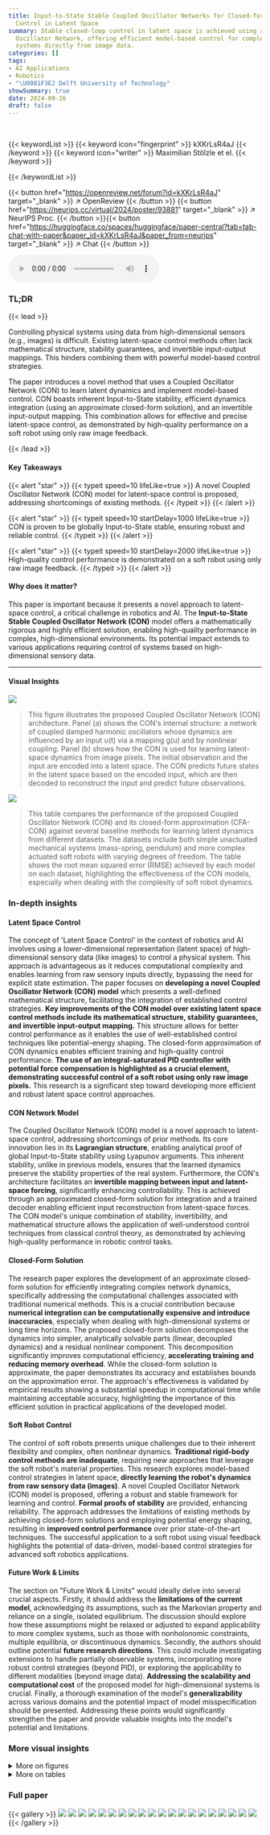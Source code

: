 ```yaml
---
title: Input-to-State Stable Coupled Oscillator Networks for Closed-form Model-based
  Control in Latent Space
summary: Stable closed-loop control in latent space is achieved using a novel Coupled
  Oscillator Network, offering efficient model-based control for complex nonlinear
  systems directly from image data.
categories: []
tags:
- AI Applications
- Robotics
- "\U0001F3E2 Delft University of Technology"
showSummary: true
date: 2024-09-26
draft: false
---
```


<br>

{{< keywordList >}}
{{< keyword icon="fingerprint" >}} kXKrLsR4aJ {{< /keyword >}}
{{< keyword icon="writer" >}} Maximilian Stölzle et el. {{< /keyword >}}
 
{{< /keywordList >}}

{{< button href="https://openreview.net/forum?id=kXKrLsR4aJ" target="_blank" >}}
↗ OpenReview
{{< /button >}}
{{< button href="https://neurips.cc/virtual/2024/poster/93881" target="_blank" >}}
↗ NeurIPS Proc.
{{< /button >}}{{< button href="https://huggingface.co/spaces/huggingface/paper-central?tab=tab-chat-with-paper&paper_id=kXKrLsR4aJ&paper_from=neurips" target="_blank" >}}
↗ Chat
{{< /button >}}



<audio controls>
    <source src="https://ai-paper-reviewer.com/kXKrLsR4aJ/podcast.wav" type="audio/wav">
    Your browser does not support the audio element.
</audio>


### TL;DR


{{< lead >}}

Controlling physical systems using data from high-dimensional sensors (e.g., images) is difficult.  Existing latent-space control methods often lack mathematical structure, stability guarantees, and invertible input-output mappings.  This hinders combining them with powerful model-based control strategies. 

The paper introduces a novel method that uses a Coupled Oscillator Network (CON) to learn latent dynamics and implement model-based control.  CON boasts inherent Input-to-State stability, efficient dynamics integration (using an approximate closed-form solution), and an invertible input-output mapping.  This combination allows for effective and precise latent-space control, as demonstrated by high-quality performance on a soft robot using only raw image feedback. 

{{< /lead >}}


#### Key Takeaways

{{< alert "star" >}}
{{< typeit speed=10 lifeLike=true >}} A novel Coupled Oscillator Network (CON) model for latent-space control is proposed, addressing shortcomings of existing methods. {{< /typeit >}}
{{< /alert >}}

{{< alert "star" >}}
{{< typeit speed=10 startDelay=1000 lifeLike=true >}} CON is proven to be globally Input-to-State stable, ensuring robust and reliable control. {{< /typeit >}}
{{< /alert >}}

{{< alert "star" >}}
{{< typeit speed=10 startDelay=2000 lifeLike=true >}} High-quality control performance is demonstrated on a soft robot using only raw image feedback. {{< /typeit >}}
{{< /alert >}}

#### Why does it matter?
This paper is important because it presents a novel approach to latent-space control, a critical challenge in robotics and AI.  The **Input-to-State Stable Coupled Oscillator Network (CON)** model offers a mathematically rigorous and highly efficient solution, enabling high-quality performance in complex, high-dimensional environments.  Its potential impact extends to various applications requiring control of systems based on high-dimensional sensory data.

------
#### Visual Insights



![](https://ai-paper-reviewer.com/kXKrLsR4aJ/figures_1_1.jpg)

> This figure illustrates the proposed Coupled Oscillator Network (CON) architecture. Panel (a) shows the CON's internal structure: a network of coupled damped harmonic oscillators whose dynamics are influenced by an input u(t) via a mapping g(u) and by nonlinear coupling. Panel (b) shows how the CON is used for learning latent-space dynamics from image pixels. The initial observation and the input are encoded into a latent space. The CON predicts future states in the latent space based on the encoded input, which are then decoded to reconstruct the input and predict future observations.





![](https://ai-paper-reviewer.com/kXKrLsR4aJ/tables_6_1.jpg)

> This table compares the performance of the proposed Coupled Oscillator Network (CON) and its closed-form approximation (CFA-CON) against several baseline methods for learning latent dynamics from different datasets.  The datasets include both simple unactuated mechanical systems (mass-spring, pendulum) and more complex actuated soft robots with varying degrees of freedom. The table shows the root mean squared error (RMSE) achieved by each model on each dataset, highlighting the effectiveness of the CON models, especially when dealing with the complexity of soft robot dynamics.





### In-depth insights


#### Latent Space Control
The concept of 'Latent Space Control' in the context of robotics and AI involves using a lower-dimensional representation (latent space) of high-dimensional sensory data (like images) to control a physical system. This approach is advantageous as it reduces computational complexity and enables learning from raw sensory inputs directly, bypassing the need for explicit state estimation.  The paper focuses on **developing a novel Coupled Oscillator Network (CON) model** which presents a well-defined mathematical structure, facilitating the integration of established control strategies.  **Key improvements of the CON model over existing latent space control methods include its mathematical structure, stability guarantees, and invertible input-output mapping.** This structure allows for better control performance as it enables the use of well-established control techniques like potential-energy shaping.  The closed-form approximation of CON dynamics enables efficient training and high-quality control performance. **The use of an integral-saturated PID controller with potential force compensation is highlighted as a crucial element, demonstrating successful control of a soft robot using only raw image pixels.** This research is a significant step toward developing more efficient and robust latent space control approaches.

#### CON Network Model
The Coupled Oscillator Network (CON) model is a novel approach to latent-space control, addressing shortcomings of prior methods.  Its core innovation lies in its **Lagrangian structure**, enabling analytical proof of global Input-to-State stability using Lyapunov arguments. This inherent stability, unlike in previous models, ensures that the learned dynamics preserve the stability properties of the real system.  Furthermore, the CON's architecture facilitates an **invertible mapping between input and latent-space forcing**, significantly enhancing controllability. This is achieved through an approximated closed-form solution for integration and a trained decoder enabling efficient input reconstruction from latent-space forces.  The CON model's unique combination of stability, invertibility, and mathematical structure allows the application of well-understood control techniques from classical control theory, as demonstrated by achieving high-quality performance in robotic control tasks.

#### Closed-Form Solution
The research paper explores the development of an approximate closed-form solution for efficiently integrating complex network dynamics, specifically addressing the computational challenges associated with traditional numerical methods.  This is a crucial contribution because **numerical integration can be computationally expensive and introduce inaccuracies**, especially when dealing with high-dimensional systems or long time horizons. The proposed closed-form solution decomposes the dynamics into simpler, analytically solvable parts (linear, decoupled dynamics) and a residual nonlinear component. This decomposition significantly improves computational efficiency, **accelerating training and reducing memory overhead**.  While the closed-form solution is approximate, the paper demonstrates its accuracy and establishes bounds on the approximation error.  The approach's effectiveness is validated by empirical results showing a substantial speedup in computational time while maintaining acceptable accuracy, highlighting the importance of this efficient solution in practical applications of the developed model.

#### Soft Robot Control
The control of soft robots presents unique challenges due to their inherent flexibility and complex, often nonlinear dynamics.  **Traditional rigid-body control methods are inadequate**, requiring new approaches that leverage the soft robot's material properties.  This research explores model-based control strategies in latent space, **directly learning the robot's dynamics from raw sensory data (images)**.  A novel Coupled Oscillator Network (CON) model is proposed, offering a robust and stable framework for learning and control.  **Formal proofs of stability** are provided, enhancing reliability.  The approach addresses the limitations of existing methods by achieving closed-form solutions and employing potential energy shaping, resulting in **improved control performance** over prior state-of-the-art techniques. The successful application to a soft robot using visual feedback highlights the potential of data-driven, model-based control strategies for advanced soft robotics applications.

#### Future Work & Limits
The section on "Future Work & Limits" would ideally delve into several crucial aspects.  Firstly, it should address the **limitations of the current model**, acknowledging its assumptions, such as the Markovian property and reliance on a single, isolated equilibrium.  The discussion should explore how these assumptions might be relaxed or adjusted to expand applicability to more complex systems, such as those with nonholonomic constraints, multiple equilibria, or discontinuous dynamics.  Secondly, the authors should outline potential **future research directions**. This could include investigating extensions to handle partially observable systems, incorporating more robust control strategies (beyond PID), or exploring the applicability to different modalities (beyond image data).  **Addressing the scalability and computational cost** of the proposed model for high-dimensional systems is crucial. Finally, a thorough examination of the model's **generalizability** across various domains and the potential impact of model misspecification should be presented. Addressing these points would significantly strengthen the paper and provide valuable insights into the model's potential and limitations.


### More visual insights

<details>
<summary>More on figures
</summary>


![](https://ai-paper-reviewer.com/kXKrLsR4aJ/figures_1_2.jpg)

> This figure shows the architecture of the proposed Coupled Oscillator Network (CON) for learning latent dynamics from image pixels. Panel (a) illustrates the CON model, which consists of coupled damped harmonic oscillators.  The input u(t) is mapped to a forcing term τ(t) through a function g(u). Panel (b) shows how CON is used for learning latent dynamics. The initial observation o(to) and the input u(t) are encoded into the latent space. The CON predicts future latent states, which are then decoded to reconstruct the input û(t) and predict future observations ô(t).


![](https://ai-paper-reviewer.com/kXKrLsR4aJ/figures_4_1.jpg)

> The figure compares the performance of three different methods for integrating the Coupled Oscillator Network (CON) dynamics over 40 seconds.  The ground truth is obtained by numerically integrating the CON ODE with a very small time step (5e-5 seconds) using a high-order method.  Two approximate methods, the Euler method with a time step of 0.05 seconds, and the Closed-Form Approximation of CON (CFA-CON) with a time step of 0.1 seconds, are compared against the ground truth.  The plots show the positions and velocities of the oscillators for each of the three methods.


![](https://ai-paper-reviewer.com/kXKrLsR4aJ/figures_7_1.jpg)

> This figure shows the RMSE (Root Mean Squared Error) of different latent dynamic models trained on the PCC-NS-2 dataset (a continuum soft robot with two piecewise constant curvature segments). The left plot compares the RMSE against the latent dimension (nz), while the right plot compares it against the number of trainable parameters.  The results show that the CON models (CON-S, CON-M, CFA-CON) achieve better performance and lower variance compared to the other models, especially as the latent dimension increases.


![](https://ai-paper-reviewer.com/kXKrLsR4aJ/figures_8_1.jpg)

> This figure shows the datasets used in the paper and a block diagram of the model-based control system. Panel (a) shows example images from four datasets: Mass-Spring with friction, Single Pendulum with friction, Double Pendulum with friction, and a continuum soft robot.  Panel (b) illustrates how the proposed model-based control system works, showing how observations are encoded into a latent space, where a CON model predicts future states, and the control input is calculated based on this prediction and then decoded back into the physical system.  It also shows the integral saturated PID with potential force compensation used for control.


![](https://ai-paper-reviewer.com/kXKrLsR4aJ/figures_9_1.jpg)

> The figure compares the performance of three different methods for approximating the dynamics of a coupled oscillator network: the ground truth, the CFA-CON method with a time step of 0.1 seconds, and the Euler method with a time step of 0.05 seconds.  The plots show the positions and velocities of the oscillators over time. The CFA-CON method provides a reasonable approximation, especially for the positions, whereas the Euler method shows larger errors, particularly in the velocities.


![](https://ai-paper-reviewer.com/kXKrLsR4aJ/figures_14_1.jpg)

> The figure consists of two subfigures: (a) GAS and (b) ISS. Subfigure (a) shows the decay of the residual dynamics for the unforced system (g(u) = 0).  It illustrates that the system converges to the equilibrium point asymptotically. Subfigure (b) demonstrates the input-to-state stability (ISS) property for the forced system. Here, the system's state remains bounded in proportion to the input, as shown by the red dashed line representing the upper bound. The black dashed line represents the input u(t).


![](https://ai-paper-reviewer.com/kXKrLsR4aJ/figures_19_1.jpg)

> The figure shows the architecture of the Coupled Oscillator Network (CON) model and how it's used for learning latent dynamics from image pixels. Panel (a) details the CON's structure: a network of coupled damped harmonic oscillators with a nonlinear coupling term and external input. Panel (b) illustrates the CON's role in a system that learns latent dynamics from images, using an encoder, CON for dynamics prediction, and a decoder to reconstruct inputs and observations from the latent space.


![](https://ai-paper-reviewer.com/kXKrLsR4aJ/figures_19_2.jpg)

> The figure compares the performance of three different methods for integrating the dynamics of a Coupled Oscillator Network (CON).  The ground truth is obtained using a high-precision method. One approximation uses a larger time step of 0.1s, and the other uses a smaller time step of 0.05s with the Euler method. The plots show the positions and velocities of the oscillators over time, illustrating the differences in accuracy between the approximation methods and the ground truth. The results demonstrate the trade-off between computational efficiency and accuracy when using different approximation methods.


![](https://ai-paper-reviewer.com/kXKrLsR4aJ/figures_19_3.jpg)

> The figure compares the performance of the proposed closed-form approximation of the Coupled Oscillator Network (CFA-CON) with the ground truth solution obtained by numerically integrating the Ordinary Differential Equation (ODE) using the Euler method.  It shows the positions and velocities over a 40-second time period. The CFA-CON is run with a time step of 0.1 seconds, whereas the Euler method uses a smaller time step of 0.05 seconds.  The goal is to assess the accuracy of the CFA-CON approximation against the more accurate (but computationally more expensive) numerical integration.


![](https://ai-paper-reviewer.com/kXKrLsR4aJ/figures_31_1.jpg)

> This figure analyzes the performance of various models for predicting future states based on latent representations. It shows how the root mean squared error (RMSE), peak signal-to-noise ratio (PSNR), and structural similarity index (SSIM) change with varying latent dimensions (nz) and model parameters. The hyperparameters were tuned separately for each model and dataset, with a fixed latent dimension of 8 for parameter tuning.


![](https://ai-paper-reviewer.com/kXKrLsR4aJ/figures_31_2.jpg)

> The figure shows the RMSE error for different latent dynamic models trained on the PCC-NS-2 dataset. The left plot shows how the RMSE changes with the latent dimension n<sub>z</sub>. The right plot shows how the RMSE changes with the number of trainable parameters.  The error bars represent the standard deviation across three random seeds.


![](https://ai-paper-reviewer.com/kXKrLsR4aJ/figures_31_3.jpg)

> This figure compares the prediction performance (RMSE) of several models (RNN, GRU, coRNN, NODE, MECH-NODE, CON-S, CON-M, CFA-CON) against the latent dimension (n<sub>z</sub>) and the number of trainable parameters.  The PCC-NS-2 dataset is used for this evaluation.  The hyperparameters for all models were tuned for a latent dimension of 8, and the error bars show the standard deviation across three trials with different random seeds.


![](https://ai-paper-reviewer.com/kXKrLsR4aJ/figures_31_4.jpg)

> This figure compares the performance of different latent dynamic models in terms of RMSE (Root Mean Squared Error) against the dimension of the latent space (nz) and the number of trainable parameters.  The PCC-NS-2 dataset is used, and hyperparameters are tuned for each model separately (nz = 8).  Error bars represent the standard deviation across three different random seeds, showcasing the consistency and reliability of the results.


![](https://ai-paper-reviewer.com/kXKrLsR4aJ/figures_31_5.jpg)

> The figure shows the RMSE (Root Mean Square Error) of different models in predicting the dynamics of a continuum soft robot.  The x-axis represents the latent dimension (nz) and the number of model parameters.  The plot demonstrates the performance of various models (RNN, GRU, coRNN, NODE, MECH-NODE, CON-S, CON-M, CFA-CON) as latent dimension and model parameters increase. The error bars represent the standard deviation from three different trials.


![](https://ai-paper-reviewer.com/kXKrLsR4aJ/figures_32_1.jpg)

> This figure shows the architecture of the proposed Coupled Oscillator Network (CON) model. Panel (a) illustrates the CON's structure:  It consists of multiple coupled damped harmonic oscillators.  The oscillators' interactions are governed by a nonlinear coupling function and stiffness and damping terms. The input to the system is mapped to a forcing term that affects the oscillators. Panel (b) illustrates how the CON is used for learning latent dynamics: input and initial observation are encoded into a latent space.  The CON predicts the future latent states, which are decoded to produce predicted observations and latent-space torques.


![](https://ai-paper-reviewer.com/kXKrLsR4aJ/figures_32_2.jpg)

> This figure shows the architecture of the proposed Coupled Oscillator Network (CON) and how it's used for learning latent dynamics from image pixels. Panel (a) details the CON's structure, which consists of interconnected damped harmonic oscillators whose dynamics are influenced by an input and nonlinear coupling. Panel (b) illustrates how the CON is integrated into a larger system for learning latent dynamics. The initial image and input are encoded into a latent space, where the CON predicts future latent states. These states are then decoded to reconstruct future images and control inputs.


![](https://ai-paper-reviewer.com/kXKrLsR4aJ/figures_33_1.jpg)

> This figure shows the architecture of the proposed Coupled Oscillator Network (CON) model and how it is used for learning latent dynamics from image pixels.  Panel (a) details the CON's structure, illustrating its composition of coupled damped harmonic oscillators with nonlinear coupling.  Panel (b) illustrates the CON's application in a latent-space learning framework, demonstrating how an encoder maps input and initial observations into a latent space, the CON predicts future latent states, and a decoder reconstructs the input and observations. This process allows for control in the latent space.


![](https://ai-paper-reviewer.com/kXKrLsR4aJ/figures_33_2.jpg)

> This figure shows the architecture of the proposed Coupled Oscillator Network (CON) and how it is used for learning latent dynamics from pixel data. Panel (a) details the CON architecture, highlighting its components such as coupled damped harmonic oscillators, the nonlinear coupling term, and the input-to-forcing mapping. Panel (b) illustrates the CON's application in learning latent dynamics, showing how an encoder maps the initial observation and input into the latent space, and the decoder reconstructs future latent states and torques.


![](https://ai-paper-reviewer.com/kXKrLsR4aJ/figures_34_1.jpg)

> This figure shows the architecture of the proposed Coupled Oscillator Network (CON) and how it is used for learning latent dynamics from pixels. Panel (a) details the CON's structure, illustrating its composition of coupled damped harmonic oscillators and the input-to-forcing mapping. Panel (b) outlines the process of latent-space dynamics learning, involving encoding initial observations and inputs, using the CON for prediction, and decoding the latent-space torques and states.


![](https://ai-paper-reviewer.com/kXKrLsR4aJ/figures_34_2.jpg)

> This figure compares the ground truth positions and velocities of a CON with three oscillators against those obtained using two approximation methods: the CFA-CON method with a larger time step (0.1s) and the Euler method with a smaller time step (0.05s).  The comparison highlights the approximation errors introduced by the CFA-CON and Euler methods, demonstrating that CFA-CON's error is comparable to that of the Euler method, albeit at a larger time step. This suggests that CFA-CON provides a computationally efficient alternative for approximating the CON dynamics.


![](https://ai-paper-reviewer.com/kXKrLsR4aJ/figures_35_1.jpg)

> This figure shows the architecture of the proposed Coupled Oscillator Network (CON) and how it's used for learning latent dynamics from pixels.  Panel (a) details the CON's structure, illustrating n coupled damped harmonic oscillators whose state is determined by their positions and velocities.  Input u(t) is mapped through g(u) to a forcing τ that acts on the oscillators. Panel (b) illustrates how CON learns from pixel data. An encoder maps initial observations o(to) and input u(t) into latent space, where CON predicts future states. A decoder then reconstructs both the latent torques τ(t) and the predicted latent states z(t).


![](https://ai-paper-reviewer.com/kXKrLsR4aJ/figures_35_2.jpg)

> This figure shows the architecture of the proposed Coupled Oscillator Network (CON) model. Panel (a) illustrates the network's structure: n damped harmonic oscillators coupled through a nonlinear connection and external forcing.  Panel (b) demonstrates how CON is used for learning latent dynamics from images. The initial observation and input are encoded into a latent space, CON predicts future latent states, and a decoder reconstructs inputs and observations.


![](https://ai-paper-reviewer.com/kXKrLsR4aJ/figures_36_1.jpg)

> This figure illustrates the architecture of the Coupled Oscillator Network (CON) and how it's used for learning latent-space dynamics from image pixels. Panel (a) shows the CON's structure: n coupled damped harmonic oscillators with connections influenced by a hyperbolic tangent function.  Panel (b) details the CON's application in learning dynamics.  Initial observations and inputs are encoded into latent space. The CON then predicts future states in this low-dimensional space, before decoding back to the original high-dimensional space (e.g., image pixels).


![](https://ai-paper-reviewer.com/kXKrLsR4aJ/figures_36_2.jpg)

> This figure shows the architecture of the Coupled Oscillator Network (CON) and how it's used for learning latent dynamics from image pixels.  Panel (a) details the CON's structure: interconnected damped harmonic oscillators influenced by an input and non-linear coupling. Panel (b) illustrates the CON's application in a control system: image input and previous input are encoded, the CON predicts future latent states, and these are decoded to obtain predicted observations and control signals.


![](https://ai-paper-reviewer.com/kXKrLsR4aJ/figures_37_1.jpg)

> This figure compares three different methods for approximating the CON model's dynamics: the ground truth solution (high accuracy, high computation cost), CFA-CON (approximation method, medium accuracy and computation cost), and Euler integration (low accuracy and computation cost).  The plots show the position and velocity of the oscillators over time.  The goal is to show that the CFA-CON method provides a good balance between accuracy and computational efficiency.


![](https://ai-paper-reviewer.com/kXKrLsR4aJ/figures_38_1.jpg)

> The figure compares the performance of three different methods for integrating the CON network dynamics: the ground truth solution (obtained by high-precision numerical integration), the CFA-CON method (an approximate closed-form solution), and the Euler method.  The results are shown for both the positions and velocities of the oscillators over a 40-second time period.  It demonstrates the accuracy of the CFA-CON approximation compared to the ground truth, highlighting its computational efficiency.


![](https://ai-paper-reviewer.com/kXKrLsR4aJ/figures_39_1.jpg)

> This figure visualizes the potential energy landscapes learned by the CON model for a two-segment continuum soft robot. It shows how the model learns the potential energy as a function of both the latent representation and the robot's configuration.  The visualizations aid in understanding the model's ability to capture the system's dynamics.


![](https://ai-paper-reviewer.com/kXKrLsR4aJ/figures_39_2.jpg)

> This figure visualizes the potential energy landscapes obtained from a CON model trained on a two-segment continuum soft robot, comparing it to the ground truth.  It shows three panels. Panel (a) shows the potential energy as a function of the latent representation. Panel (b) shows the potential energy as a function of the robot's configuration (which the model doesn't directly observe). Panel (c) displays the ground truth potential energy for comparison. The color scales represent the potential energy, and the arrows show the direction and magnitude of the potential force.


![](https://ai-paper-reviewer.com/kXKrLsR4aJ/figures_39_3.jpg)

> This figure visualizes the potential energy landscape learned by the CON model for a two-segment continuum soft robot. It compares the learned potential energy in latent space and configuration space with the ground truth potential energy.  The arrows show the direction and magnitude of the potential forces.


![](https://ai-paper-reviewer.com/kXKrLsR4aJ/figures_40_1.jpg)

> The figure compares the performance of three different methods for integrating the dynamics of a Coupled Oscillator Network (CON).  The ground truth is calculated by a high-precision numerical integration method.  The second method uses the proposed closed-form approximation (CFA-CON) with a larger time step, and the third method uses a simpler Euler method with a smaller time step.  The plots show position and velocity over time, demonstrating that CFA-CON provides a reasonable approximation of the ground truth with significantly improved computational efficiency.


![](https://ai-paper-reviewer.com/kXKrLsR4aJ/figures_40_2.jpg)

> The figure compares the performance of three different methods for approximating the dynamics of a coupled oscillator network.  The ground truth is obtained by numerically integrating the network's ordinary differential equations (ODEs) using a high-precision method (presumably a high-order numerical solver). Two approximation methods are compared against this ground truth: 1) CFA-CON (Closed-Form Approximation of the Coupled Oscillator Network) with a larger time step (dt = 0.1 s) and 2) a lower-order numerical solver (Euler method) with a smaller time step (dt = 0.05s).  The plots show the positions and velocities of the oscillators over time for each method, illustrating the approximation error of the two approximate methods.


![](https://ai-paper-reviewer.com/kXKrLsR4aJ/figures_41_1.jpg)

> The figure compares the performance of three different methods for integrating the dynamics of a coupled oscillator network: ground truth, CFA-CON with a time step of 0.1s, and Euler method with a time step of 0.05s. The plot shows the positions and velocities of the oscillators over time, highlighting the approximation error introduced by CFA-CON and the Euler method compared to the ground truth.


![](https://ai-paper-reviewer.com/kXKrLsR4aJ/figures_42_1.jpg)

> The figure compares three methods for approximating the CON's dynamics: the ground truth solution (obtained via high-accuracy numerical integration), CFA-CON (the proposed closed-form approximation), and Euler integration.  It shows the position and velocity outputs over time and highlights the accuracy of CFA-CON in comparison to the other methods.


</details>




<details>
<summary>More on tables
</summary>


![](https://ai-paper-reviewer.com/kXKrLsR4aJ/tables_6_2.jpg)
> The table presents the number of trainable parameters for several latent dynamic models.  It compares the parameter counts across different models (RNN, GRU, coRNN, NODE, MECH-NODE, CON-S, CON-M, CFA-CON) for three different datasets representing the complexity of the underlying dynamics. The datasets are:  Mass-spring with friction (M-SP+F), Double pendulum with friction (D-P+F), and a continuum soft robot with two piecewise constant curvature segments (PCC-NS-2).  The number of latent dimensions (nz) is also specified for each dataset.

![](https://ai-paper-reviewer.com/kXKrLsR4aJ/tables_22_1.jpg)
> The table compares different methods for integrating the CON dynamics.  It shows the root mean square error (RMSE) of each method compared to a high-accuracy baseline (Tsit5),  the computational complexity, and the simulation time relative to real time. The methods compared include using Tsit5 and Euler methods at different time steps, as well as the proposed CFA-CON and CFA-UDCON methods.  The RMSE is given for all data and for data containing only underdamped oscillators.

![](https://ai-paper-reviewer.com/kXKrLsR4aJ/tables_28_1.jpg)
> The table compares the performance of the proposed CON and CFA-CON models against several baseline methods on six different datasets.  Three datasets involve simple mechanical systems (mass-spring, single pendulum, double pendulum), and three datasets involve a continuum soft robot with varying complexity (one segment, two segments, three segments). The table shows the RMSE (root mean square error), PCC (Pearson correlation coefficient), and the number of parameters for each model. The results are averaged over three different random seeds to demonstrate statistical significance.

![](https://ai-paper-reviewer.com/kXKrLsR4aJ/tables_28_2.jpg)
> This table benchmarks the performance of the proposed CON and CFA-CON models against several other popular latent space model architectures for learning latent dynamics.  It uses six datasets: three unactuated mechanical systems (mass-spring, single pendulum, and double pendulum) and three actuated continuum soft robots with varying complexity.  The results show the RMSE, PCC (Pearson correlation coefficient), and the number of parameters for each model on each dataset, demonstrating the accuracy and efficiency of CON and CFA-CON compared to the baselines.

![](https://ai-paper-reviewer.com/kXKrLsR4aJ/tables_28_3.jpg)
> This table compares the performance of the proposed CON and CFA-CON models against various baseline methods (RNN, GRU, coRNN, NODE, MECH-NODE) on six different datasets.  Three datasets involve simple unactuated mechanical systems (mass-spring, single pendulum, double pendulum), while the remaining three datasets involve a continuum soft robot with varying complexity (one segment with constant planar strains, two segments with piecewise constant curvature, three segments with piecewise constant curvature). The table reports the root mean squared error (RMSE) for each model on each dataset, along with the Pearson correlation coefficient (PCC) for the PCC-NS-2 and PCC-NS-3 datasets.  Different latent dimensions (nz) are used for different datasets to optimize performance.  The results are averaged over three different random seeds to account for variability.

![](https://ai-paper-reviewer.com/kXKrLsR4aJ/tables_29_1.jpg)
> This table benchmarks the performance of the proposed Coupled Oscillator Network (CON) and its closed-form approximation (CFA-CON) against other state-of-the-art methods for learning latent dynamics.  It uses six datasets: three unactuated mechanical systems (mass-spring, single pendulum, double pendulum) and three actuated continuum soft robot systems with varying complexity (one, two, and three segments).  The table shows RMSE, PCC (Pearson correlation coefficient), and the number of parameters for each model, highlighting the CON's efficiency and competitive performance.

![](https://ai-paper-reviewer.com/kXKrLsR4aJ/tables_29_2.jpg)
> This table compares the performance of the proposed Coupled Oscillator Network (CON) and its closed-form approximation (CFA-CON) against other state-of-the-art methods for learning latent dynamics on six different datasets.  The datasets include both unactuated simple mechanical systems (mass-spring, pendulum) and actuated continuum soft robots with varying complexity.  The table shows the RMSE (root mean square error) for each model and dataset, providing a quantitative comparison of their prediction accuracy.

![](https://ai-paper-reviewer.com/kXKrLsR4aJ/tables_30_1.jpg)
> This table compares the performance of different models in learning latent dynamics, specifically focusing on a soft robot with three segments.  It shows RMSE, PSNR, SSIM, and the number of parameters for each model.  The CON models (CON-S and CON-M) demonstrate competitive performance compared to other models, including a NODE model with prior knowledge about the mechanical structure.

![](https://ai-paper-reviewer.com/kXKrLsR4aJ/tables_30_2.jpg)
> This table compares the performance of different latent dynamic models on the Reaction-Diffusion dataset.  It highlights the RMSE, PSNR, and SSIM metrics, along with the number of parameters for each model. Notably, it uses 1st-order versions of the models due to the dataset's 1st-order PDE dynamics and excludes input mapping parameters because the dataset lacks system inputs.

</details>




### Full paper

{{< gallery >}}
<img src="https://ai-paper-reviewer.com/kXKrLsR4aJ/1.png" class="grid-w50 md:grid-w33 xl:grid-w25" />
<img src="https://ai-paper-reviewer.com/kXKrLsR4aJ/2.png" class="grid-w50 md:grid-w33 xl:grid-w25" />
<img src="https://ai-paper-reviewer.com/kXKrLsR4aJ/3.png" class="grid-w50 md:grid-w33 xl:grid-w25" />
<img src="https://ai-paper-reviewer.com/kXKrLsR4aJ/4.png" class="grid-w50 md:grid-w33 xl:grid-w25" />
<img src="https://ai-paper-reviewer.com/kXKrLsR4aJ/5.png" class="grid-w50 md:grid-w33 xl:grid-w25" />
<img src="https://ai-paper-reviewer.com/kXKrLsR4aJ/6.png" class="grid-w50 md:grid-w33 xl:grid-w25" />
<img src="https://ai-paper-reviewer.com/kXKrLsR4aJ/7.png" class="grid-w50 md:grid-w33 xl:grid-w25" />
<img src="https://ai-paper-reviewer.com/kXKrLsR4aJ/8.png" class="grid-w50 md:grid-w33 xl:grid-w25" />
<img src="https://ai-paper-reviewer.com/kXKrLsR4aJ/9.png" class="grid-w50 md:grid-w33 xl:grid-w25" />
<img src="https://ai-paper-reviewer.com/kXKrLsR4aJ/10.png" class="grid-w50 md:grid-w33 xl:grid-w25" />
<img src="https://ai-paper-reviewer.com/kXKrLsR4aJ/11.png" class="grid-w50 md:grid-w33 xl:grid-w25" />
<img src="https://ai-paper-reviewer.com/kXKrLsR4aJ/12.png" class="grid-w50 md:grid-w33 xl:grid-w25" />
<img src="https://ai-paper-reviewer.com/kXKrLsR4aJ/13.png" class="grid-w50 md:grid-w33 xl:grid-w25" />
<img src="https://ai-paper-reviewer.com/kXKrLsR4aJ/14.png" class="grid-w50 md:grid-w33 xl:grid-w25" />
<img src="https://ai-paper-reviewer.com/kXKrLsR4aJ/15.png" class="grid-w50 md:grid-w33 xl:grid-w25" />
<img src="https://ai-paper-reviewer.com/kXKrLsR4aJ/16.png" class="grid-w50 md:grid-w33 xl:grid-w25" />
<img src="https://ai-paper-reviewer.com/kXKrLsR4aJ/17.png" class="grid-w50 md:grid-w33 xl:grid-w25" />
<img src="https://ai-paper-reviewer.com/kXKrLsR4aJ/18.png" class="grid-w50 md:grid-w33 xl:grid-w25" />
<img src="https://ai-paper-reviewer.com/kXKrLsR4aJ/19.png" class="grid-w50 md:grid-w33 xl:grid-w25" />
<img src="https://ai-paper-reviewer.com/kXKrLsR4aJ/20.png" class="grid-w50 md:grid-w33 xl:grid-w25" />
{{< /gallery >}}